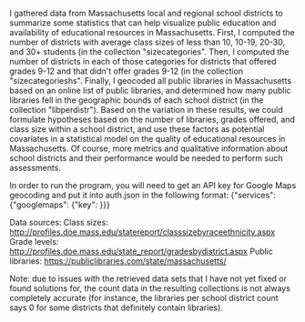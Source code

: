 I gathered data from Massachusetts local and regional school districts to summarize some statistics that can help visualize public education and availability of educational resources in Massachusetts. First, I computed the number of districts with average class sizes of less than 10, 10-19, 20-30, and 30+ students (in the collection "sizecategories". Then, I computed the number of districts in each of those categories for districts that offered grades 9-12 and that didn't offer grades 9-12 (in the collection "sizecategorieshs". Finally, I geocoded all public libraries in Massachusetts based on an online list of public libraries, and determined how many public libraries fell in the geographic bounds of each school district (in the collection "libperdistr"). Based on the variation in these results, we could formulate hypotheses based on the number of libraries, grades offered, and class size within a school district, and use these factors as potential covariates in a statistical model on the quality of educational resources in Massachusetts. Of course, more metrics and qualitative information about school districts and their performance would be needed to perform such assessments.

In order to run the program, you will need to get an API key for Google Maps geocoding and put it into auth.json in the following format:
{"services": {"googlemaps": {"key": <API key>}}}

Data sources:
Class sizes: http://profiles.doe.mass.edu/statereport/classsizebyraceethnicity.aspx
Grade levels: http://profiles.doe.mass.edu/state_report/gradesbydistrict.aspx
Public libraries: https://publiclibraries.com/state/massachusetts/

Note: due to issues with the retrieved data sets that I have not yet fixed or found solutions for, the count data in the resulting collections is not always completely accurate (for instance, the libraries per school district count says 0 for some districts that definitely contain libraries).
